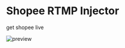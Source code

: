 # Shopee RTMP Injector
 get shopee live

![preview](https://github.com/user-attachments/assets/04b3cb0c-47e4-4e72-a318-291239aaf028)
